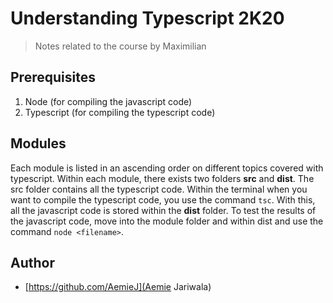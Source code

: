 # Understanding Typescript 2K20
> Notes related to the course by Maximilian

## Prerequisites 

1. Node (for compiling the javascript code)
2. Typescript (for compiling the typescript code)

## Modules 

Each module is listed in an ascending order on different topics covered with typescript. Within each module, there exists two folders **src** and **dist**. The src folder contains all the typescript code. Within the terminal when you want to compile the typescript code, you use the command `tsc`. With this, all the javascript code is stored within the **dist** folder. To test the results of the javascript code, move into the module folder and within dist and use the command `node <filename>`.

## Author 

* [https://github.com/AemieJ](Aemie Jariwala) 


